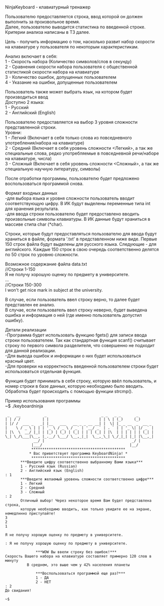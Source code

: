 NinjaKeyboard - клавиатурный тренажер

Пользователю предоставляется строка, ввод которой он должен выполнить за произвольное время.  
Далее, пользователю выводится статистика по введенной строке. Критерии анализа написаны в ТЗ далее.  

Цель - получить информацию о том, насколько развит набор скорости на клавиатуре у пользователя по некоторым характеристикам.  

Анализ включает в себя:  
1 - Скорость набора (Количество символов/слов в секунду)  
2 - Сравнения скорости набора пользователя с общественной статистикой скорости набора на клавиатуре  
3 - Количество ошибок, допущенных пользователем  
4 - Указание на ошибки, допущенные пользователем  

Пользователь также может выбрать язык, на котором будет производиться ввод  
Доступно 2 языка:  
  1 - Русский  
  2 - Английский (English)  

Пользователю предоставляется на выбор 3 уровня сложности представленной строки.  
Уровни:  
  1 - Легкий (Включает в себя только слова из повседневного употребления/набора на клавиатуре)  
  2 - Средний (Включает в себя уровень сложности <Легкий>, а так же специальные слова, редко употребляемые в повседневной речи/наборе на клавиатуре, числа)  
  3 - Сложный (Включает в себя уровень сложности <Сложный>, а так же специальную научную литературу, символы)  

После отработки программы, пользователю будет предложено воспользоваться программой снова.  

Формат входных данных  
-для выбора языка и уровня сложности пользователь вводит соответствующую цифру. В ИК будут выделены переменные типа int для хранения результата.  
-для ввода строки пользователю будет предоставлено вводить произвольные символы клавиатуры. В ИК данные будут храниться в массиве стипа char (*char).  

Строки, которые будут предоставляться пользователю для ввода будут храниться в файле, формата '.txt' в представленном ниже виде. Первые 150 строк файла будут выделены для русского языка. Следующие - для английского. Каждые 150 строк в свою очередь соответственно делятся по 50 строк по уровню сложности.  
  
  Возможное содержание файла data.txt  
//Строки 1-150  
Я не получу хорошую оценку по предмету в университете.  
...  
//Строки 150-300  
I won't get nice mark in subject at the university.  

В случае, если пользователь ввел строку верно, то далее будет представлен ее анализ.  
В случае, если пользователь ввел строку неверно, будет выведена ошибка и информация о ней (где именно пользователь допустил ошибку).  

Детали реализации  
-Программа будет использовать функцию fgets() для записи ввода строки пользователем. Так как стандартная функция scanf() считывает строку по первого символа разделителя, что совершенно не подходит для данной реализации.  
-Для вывода ошибок и информации о них будет использоваться красный цвет.  
-Для проверки на корректность введенной пользователем строки будет использоваться отдельная функция.  

Функция будет принимать в себя строку, которую ввёл пользователь, и номер строки в базе данных, которую необходимо было вводить.  
Обработка будет происходить с помощью функции strcmp().  

Пример использования программы  
~$ ./keyboardninja  
```
 _   __           _                         _ _   _ _       _         
| | / /          | |                       | | \ | (_)     (_)        
| |/ /  ___ _   _| |__   ___   __ _ _ __ __| |  \| |_ _ __  _  __ _   
|    \ / _ \ | | | '_ \ / _ \ / _` | '__/ _` | . ` | | '_ \| |/ _` |  
| |\  \  __/ |_| | |_) | (_) | (_| | | | (_| | |\  | | | | | | (_| |  
\_| \_/\___|\__, |_.__/ \___/ \__,_|_|  \__,_\_| \_/_|_| |_| |\__,_|  
             __/ |                                        _/ |        
            |___/                                        |__/   
            *******************************************  
           * Вас приветствует программа KeyboardNinja! *  
            *******************************************  
       ***Введите цифру соответственно выбранному Вами языка***  
       1 - Русский язык (Russian)  
       2 - Английский язык (English)  
: 1  
       ***Введите желаемый уровень сложности соответственно цифре***  
       1 - Легкий  
       2 - Средний  
       3 - Сложный  
: 2  
       Отличный выбор! Через некоторое время Вам будет представлена строка,  
       которую необходимо вводить, как только увидите ее на экране, немедлннно приступайте!  
3  
2  
1  
  
Я не получу хорошую оценку по предмету в университете.  

: Я не получу хорошую оценку по предмету в университете.  

              ***WOW Вы ввели строку без ошибок!***  
Скорость Вашего набора на клавиатуре составляет примерно 120 слов в минуту  
          В среднем, это выше чем у 42% населения планеты  

              ***Воспользоваться программой еще раз?***  
              1 - ДА  
              2 - НЕТ  
: 2  
До свидания!  

~$  
